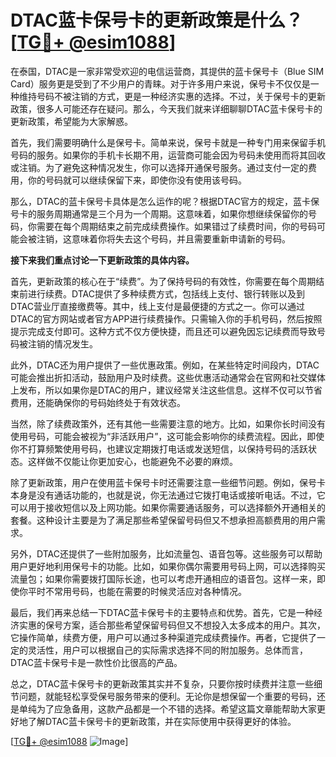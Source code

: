 # DTAC蓝卡保号卡的更新政策是什么？[[TG💪+ @esim1088](https://t.me/s/esim1088)]

在泰国，DTAC是一家非常受欢迎的电信运营商，其提供的蓝卡保号卡（Blue SIM Card）服务更是受到了不少用户的青睐。对于许多用户来说，保号卡不仅仅是一种维持号码不被注销的方式，更是一种经济实惠的选择。不过，关于保号卡的更新政策，很多人可能还存在疑问。那么，今天我们就来详细聊聊DTAC蓝卡保号卡的更新政策，希望能为大家解惑。

首先，我们需要明确什么是保号卡。简单来说，保号卡就是一种专门用来保留手机号码的服务。如果你的手机卡长期不用，运营商可能会因为号码未使用而将其回收或注销。为了避免这种情况发生，你可以选择开通保号服务。通过支付一定的费用，你的号码就可以继续保留下来，即使你没有使用该号码。

那么，DTAC的蓝卡保号卡具体是怎么运作的呢？根据DTAC官方的规定，蓝卡保号卡的服务周期通常是三个月为一个周期。这意味着，如果你想继续保留你的号码，你需要在每个周期结束之前完成续费操作。如果错过了续费时间，你的号码可能会被注销，这意味着你将失去这个号码，并且需要重新申请新的号码。

**接下来我们重点讨论一下更新政策的具体内容。**

首先，更新政策的核心在于“续费”。为了保持号码的有效性，你需要在每个周期结束前进行续费。DTAC提供了多种续费方式，包括线上支付、银行转账以及到DTAC营业厅直接缴费等。其中，线上支付是最便捷的方式之一。你可以通过DTAC的官方网站或者官方APP进行续费操作。只需输入你的手机号码，然后按照提示完成支付即可。这种方式不仅方便快捷，而且还可以避免因忘记续费而导致号码被注销的情况发生。

此外，DTAC还为用户提供了一些优惠政策。例如，在某些特定时间段内，DTAC可能会推出折扣活动，鼓励用户及时续费。这些优惠活动通常会在官网和社交媒体上发布，所以如果你是DTAC的用户，建议经常关注这些信息。这样不仅可以节省费用，还能确保你的号码始终处于有效状态。

当然，除了续费政策外，还有其他一些需要注意的地方。比如，如果你长时间没有使用号码，可能会被视为“非活跃用户”，这可能会影响你的续费流程。因此，即使你不打算频繁使用号码，也建议定期拨打电话或发送短信，以保持号码的活跃状态。这样做不仅能让你更加安心，也能避免不必要的麻烦。

除了更新政策，用户在使用蓝卡保号卡时还需要注意一些细节问题。例如，保号卡本身是没有通话功能的，也就是说，你无法通过它拨打电话或接听电话。不过，它可以用于接收短信以及上网功能。如果你需要通话服务，可以选择额外开通相关的套餐。这种设计主要是为了满足那些希望保留号码但又不想承担高额费用的用户需求。

另外，DTAC还提供了一些附加服务，比如流量包、语音包等。这些服务可以帮助用户更好地利用保号卡的功能。比如，如果你偶尔需要用号码上网，可以选择购买流量包；如果你需要拨打国际长途，也可以考虑开通相应的语音包。这样一来，即使你平时不常用号码，也能在需要的时候灵活应对各种情况。

最后，我们再来总结一下DTAC蓝卡保号卡的主要特点和优势。首先，它是一种经济实惠的保号方案，适合那些希望保留号码但又不想投入太多成本的用户。其次，它操作简单，续费方便，用户可以通过多种渠道完成续费操作。再者，它提供了一定的灵活性，用户可以根据自己的实际需求选择不同的附加服务。总体而言，DTAC蓝卡保号卡是一款性价比很高的产品。

总之，DTAC蓝卡保号卡的更新政策其实并不复杂，只要你按时续费并注意一些细节问题，就能轻松享受保号服务带来的便利。无论你是想保留一个重要的号码，还是单纯为了应急备用，这款产品都是一个不错的选择。希望这篇文章能帮助大家更好地了解DTAC蓝卡保号卡的更新政策，并在实际使用中获得更好的体验。

[[TG💪+ @esim1088](https://t.me/s/esim1088) ![Image](https://i.postimg.cc/4NQfJmqS/Snipaste-2025-05-13-00-14-12.png)]